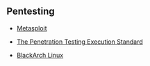 ## Pentesting

- [Metasploit](https://www.metasploit.com/)

- [The Penetration Testing Execution Standard](http://www.pentest-standard.org/index.php/Main_Page)

- [BlackArch Linux](https://blackarch.org/)